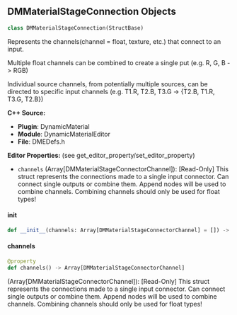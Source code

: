 ## DMMaterialStageConnection Objects

```python
class DMMaterialStageConnection(StructBase)
```

Represents the channels(channel = float, texture, etc.) that connect to an input.

Multiple float channels can be combined to create a single put (e.g. R, G, B -> RGB)

Individual source channels, from potentially multiple sources, can be directed to specific
input channels (e.g. T1.R, T2.B, T3.G -> {T2.B, T1.R, T3.G, T2.B})

**C++ Source:**

- **Plugin**: DynamicMaterial
- **Module**: DynamicMaterialEditor
- **File**: DMEDefs.h

**Editor Properties:** (see get_editor_property/set_editor_property)

- ``channels`` (Array[DMMaterialStageConnectorChannel]):  [Read-Only] This struct represents the connections made to a single input connector.
  Can connect single outputs or combine them. Append nodes will be used to combine channels.
  Combining channels should only be used for float types!

<a id="unreal.DMMaterialStageConnection.__init__"></a>

#### __init__

```python
def __init__(channels: Array[DMMaterialStageConnectorChannel] = []) -> None
```

<a id="unreal.DMMaterialStageConnection.channels"></a>

#### channels

```python
@property
def channels() -> Array[DMMaterialStageConnectorChannel]
```

(Array[DMMaterialStageConnectorChannel]):  [Read-Only] This struct represents the connections made to a single input connector.
Can connect single outputs or combine them. Append nodes will be used to combine channels.
Combining channels should only be used for float types!

<a id="unreal.DMMaterialSlotOutputConnectorTypes"></a>